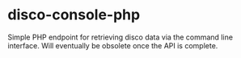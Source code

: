 # disco-console-php
Simple PHP endpoint for retrieving disco data via the command line interface. Will eventually be obsolete once the API is complete.
